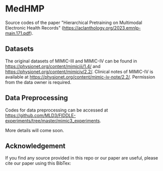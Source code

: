 # MedHMP
Source codes of the paper "Hierarchical Pretraining on Multimodal Electronic Health Records" (https://aclanthology.org/2023.emnlp-main.171.pdf). 

## Datasets

The original datasets of MIMIC-III and MIMIC-IV can be found in https://physionet.org/content/mimiciii/1.4/ and https://physionet.org/content/mimiciv/2.2/. Clinical notes of MIMIC-IV is available at https://physionet.org/content/mimic-iv-note/2.2/. Permission from the data owner is required.

## Data Preprocessing

Codes for data preprocessing can be accessed at https://github.com/MLD3/FIDDLE-experiments/tree/master/mimic3_experiments. 

More details will come soon.

## Acknowledgement

If you find any source provided in this repo or our paper are useful, please cite our paper using this BibTex:

